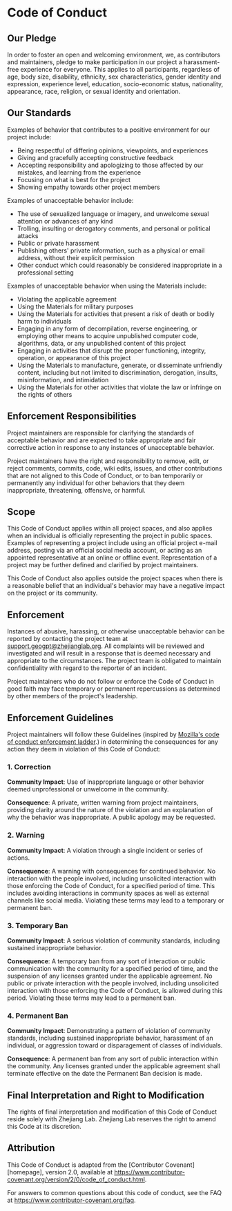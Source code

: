 # Code of Conduct

## Our Pledge

In order to foster an open and welcoming environment, we, as contributors and maintainers, pledge to make participation in our project a harassment-free experience for everyone. This applies to all participants, regardless of age, body size, disability, ethnicity, sex characteristics, gender identity and expression, experience level, education, socio-economic status, nationality, appearance, race, religion, or sexual identity and orientation.



## Our Standards

Examples of behavior that contributes to a positive environment for our project include:

* Being respectful of differing opinions, viewpoints, and experiences
* Giving and gracefully accepting constructive feedback
* Accepting responsibility and apologizing to those affected by our mistakes, and learning from the experience
* Focusing on what is best for the project
* Showing empathy towards other project members

Examples of unacceptable behavior include:

* The use of sexualized language or imagery, and unwelcome sexual attention or advances of any kind
* Trolling, insulting or derogatory comments, and personal or political attacks
* Public or private harassment
* Publishing others' private information, such as a physical or email address, without their explicit permission
* Other conduct which could reasonably be considered inappropriate in a professional setting

Examples of unacceptable behavior when using the Materials include:

* Violating the applicable agreement
* Using the Materials for military purposes
* Using the Materials for activities that present a risk of death or bodily harm to individuals
* Engaging in any form of decompilation, reverse engineering, or employing other means to acquire unpublished computer code, algorithms, data, or any unpublished content of this project
* Engaging in activities that disrupt the proper functioning, integrity, operation, or appearance of this project
* Using the Materials to manufacture, generate, or disseminate unfriendly content, including but not limited to discrimination, derogation, insults, misinformation, and intimidation
* Using the Materials for other activities that violate the law or infringe on the rights of others

## Enforcement Responsibilities

Project maintainers are responsible for clarifying the standards of acceptable behavior and are expected to take appropriate and fair corrective action in response to any instances of unacceptable behavior.

Project maintainers have the right and responsibility to remove, edit, or reject comments, commits, code, wiki edits, issues, and other contributions that are not aligned to this Code of Conduct, or to ban temporarily or permanently any individual for other behaviors that they deem inappropriate, threatening, offensive, or harmful.

## Scope

This Code of Conduct applies within all project spaces, and also applies when an individual is officially representing the project in public spaces. Examples of representing a project include using an official project e-mail address, posting via an official social media account, or acting as an appointed representative at an online or offline event. Representation of a project may be further defined and clarified by project maintainers.

This Code of Conduct also applies outside the project spaces when there is a reasonable belief that an individual's behavior may have a negative impact on the project or its community.

## Enforcement

Instances of abusive, harassing, or otherwise unacceptable behavior can be reported by contacting the project team at support.geogpt@zhejianglab.org. All complaints will be reviewed and investigated and will result in a response that is deemed necessary and appropriate to the circumstances. The project team is obligated to maintain confidentiality with regard to the reporter of an incident. 

Project maintainers who do not follow or enforce the Code of Conduct in good faith may face temporary or permanent repercussions as determined by other members of the project's leadership.

## Enforcement Guidelines

Project maintainers will follow these Guidelines (inspired by [Mozilla's code of conduct
enforcement ladder](https://github.com/mozilla/diversity).) in determining the consequences for any action they deem in violation of this Code of Conduct:

### 1. Correction

**Community Impact**: Use of inappropriate language or other behavior deemed unprofessional or unwelcome in the community.

**Consequence**: A private, written warning from project maintainers, providing clarity around the nature of the violation and an explanation of why the behavior was inappropriate. A public apology may be requested.

### 2. Warning

**Community Impact**: A violation through a single incident or series of actions.

**Consequence**: A warning with consequences for continued behavior. No interaction with the people involved, including unsolicited interaction with those enforcing the Code of Conduct, for a specified period of time. This includes avoiding interactions in community spaces as well as external channels
like social media. Violating these terms may lead to a temporary or permanent ban.

### 3. Temporary Ban

**Community Impact**: A serious violation of community standards, including sustained inappropriate behavior.

**Consequence**: A temporary ban from any sort of interaction or public communication with the community for a specified period of time, and the suspension of any licenses granted under the applicable agreement. No public or private interaction with the people involved, including unsolicited interaction with those enforcing the Code of Conduct, is allowed during this period. Violating these terms may lead to a permanent ban.

### 4. Permanent Ban

**Community Impact**: Demonstrating a pattern of violation of community standards, including sustained inappropriate behavior, harassment of an individual, or aggression toward or disparagement of classes of individuals.

**Consequence**: A permanent ban from any sort of public interaction within the community. Any licenses granted under the applicable agreement shall terminate effective on the date the Permanent Ban decision is made.

## Final Interpretation and Right to Modification

The rights of final interpretation and modification of this Code of Conduct reside solely with Zhejiang Lab. Zhejiang Lab reserves the right to amend this Code at its discretion.


## Attribution

This Code of Conduct is adapted from the [Contributor Covenant][homepage], version 2.0, available at https://www.contributor-covenant.org/version/2/0/code_of_conduct.html.

For answers to common questions about this code of conduct, see the FAQ at https://www.contributor-covenant.org/faq. 
